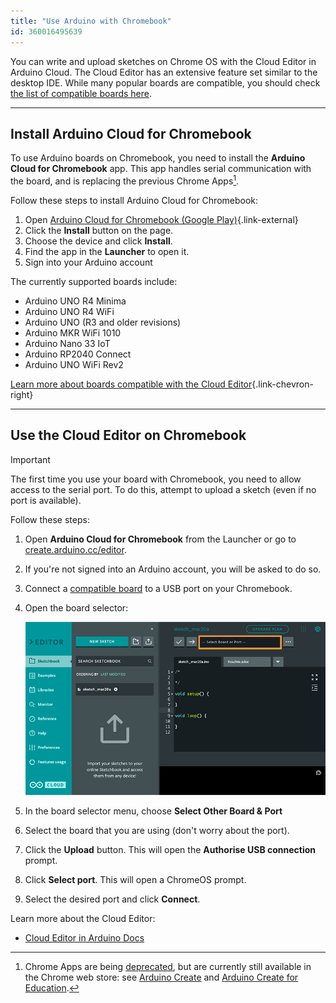```yaml
---
title: "Use Arduino with Chromebook"
id: 360016495639
---
```


You can write and upload sketches on Chrome OS with the Cloud Editor in Arduino Cloud. The Cloud Editor has an extensive feature set similar to the desktop IDE. While many popular boards are compatible, you should check [the list of compatible boards here](https://support.arduino.cc/hc/en-us/articles/360014779899).

---

## Install Arduino Cloud for Chromebook

To use Arduino boards on Chromebook, you need to install the **Arduino Cloud for Chromebook** app. This app handles serial communication with the board, and is replacing the previous Chrome Apps[^chrome-apps].

Follow these steps to install Arduino Cloud for Chromebook:

1. Open [Arduino Cloud for Chromebook (Google Play)](https://play.google.com/store/apps/details?id=cc.arduino.create_editor){.link-external}
2. Click the **Install** button on the page.
3. Choose the device and click **Install**.
4. Find the app in the **Launcher** to open it.
5. Sign into your Arduino account

<a id="compatible"></a>

The currently supported boards include:

* Arduino UNO R4 Minima
* Arduino UNO R4 WiFi
* Arduino UNO (R3 and older revisions)
* Arduino MKR WiFi 1010
* Arduino Nano 33 IoT
* Arduino RP2040 Connect
* Arduino UNO WiFi Rev2

[Learn more about boards compatible with the Cloud Editor](https://support.arduino.cc/hc/en-us/articles/360014779899-Boards-compatible-with-the-Web-Editor){.link-chevron-right}

[^chrome-apps]: Chrome Apps are being [deprecated](https://blog.chromium.org/2020/08/changes-to-chrome-app-support-timeline.html), but are currently still available in the Chrome web store: see <a class="link-external" href="https://chrome.google.com/webstore/detail/arduino-create/dcgicpihgkmccjigalccipmjlnjopdfe">Arduino Create</a> and <a class="link-external" href="https://chrome.google.com/webstore/detail/elmgohdonjdampbcgefphnlchgocpaij">Arduino Create for Education</a>.

---

## Use the Cloud Editor on Chromebook

> [!IMPORTANT]
> The first time you use your board with Chromebook, you need to allow access to the serial port. To do this, attempt to upload a sketch (even if no port is available).

Follow these steps:

1. Open **Arduino Cloud for Chromebook** from the Launcher or go to [create.arduino.cc/editor](https://create.arduino.cc/editor).
1. If you're not signed into an Arduino account, you will be asked to do so.
1. Connect a [compatible board](https://support.arduino.cc/hc/en-us/articles/360014779899#chromebook) to a USB port on your Chromebook.
1. Open the board selector:

   ![The Boards Dropdown in the Cloud Editor.](img/web-editor-boards-dropdown.png)

1. In the board selector menu, choose **Select Other Board & Port**

1. Select the board that you are using (don't worry about the port).

1. Click the **Upload** button. This will open the **Authorise USB connection** prompt.

1. Click **Select port**. This will open a ChromeOS prompt.

1. Select the desired port and click **Connect**.

Learn more about the Cloud Editor:

* [Cloud Editor in Arduino Docs](https://docs.arduino.cc/arduino-cloud/guides/cloud-editor)
